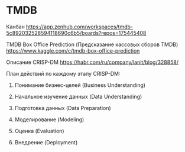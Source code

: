 # TMDB

Канбан https://app.zenhub.com/workspaces/tmdb-5c892032528594118690c6b5/boards?repos=175445408

TMDB Box Office Prediction (Предсказание кассовых сборов TMDB) https://www.kaggle.com/c/tmdb-box-office-prediction

Описание CRISP-DM https://habr.com/ru/company/lanit/blog/328858/

План действий по каждому этапу CRISP-DM:

1. Понимание бизнес-целей (Business Understanding)

2. Начальное изучение данных (Data Understanding)

3. Подготовка данных (Data Preparation)

4. Моделирование (Modeling)

5. Оценка (Evaluation)

6. Внедрение (Deployment)
